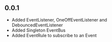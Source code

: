## 0.0.1

* Added EventListener, OneOffEventListener and DebouncedEventListener
* Added Singleton EventBus
* Added EventRule to subscribe to an Event
